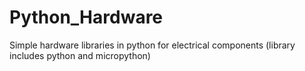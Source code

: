 # Python_Hardware
Simple hardware libraries in python for electrical components (library includes python and micropython)
